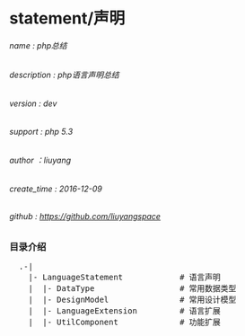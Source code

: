 # statement/声明
###### name         : php总结
###### description  : php语言声明总结
###### version      : dev
###### support      : php 5.3
###### author       ：liuyang
###### create_time  : 2016-12-09
###### github 	    : https://github.com/liuyangspace

### 目录介绍
<pre>
  .-|
    |- LanguageStatement            # 语言声明
    |  |- DataType                  # 常用数据类型
    |  |- DesignModel               # 常用设计模型
    |  |- LanguageExtension         # 语言扩展
    |  |- UtilComponent             # 功能扩展
</pre>
